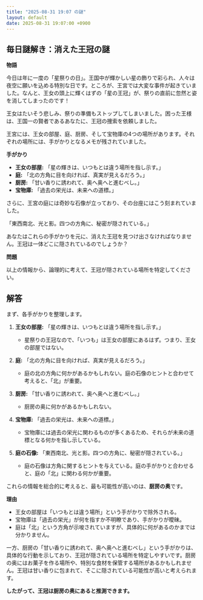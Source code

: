 ```yaml
---
title: "2025-08-31 19:07 の謎"
layout: default
date: 2025-08-31 19:07:00 +0900
---
```

## 毎日謎解き：消えた王冠の謎

**物語**

今日は年に一度の「星祭りの日」。王国中が輝かしい星の飾りで彩られ、人々は夜空に願いを込める特別な日です。ところが、王宮では大変な事件が起きていました。なんと、王女の頭上に輝くはずの「星の王冠」が、祭りの直前に忽然と姿を消してしまったのです！

王女はたいそう悲しみ、祭りの準備もストップしてしまいました。困った王様は、王国一の賢者であるあなたに、王冠の捜索を依頼しました。

王宮には、王女の部屋、庭、厨房、そして宝物庫の4つの場所があります。それぞれの場所には、手がかりとなるメモが残されていました。

**手がかり**

*   **王女の部屋:** 「星の輝きは、いつもとは違う場所を指し示す。」
*   **庭:** 「北の方角に目を向ければ、真実が見えるだろう。」
*   **厨房:** 「甘い香りに誘われて、奥へ奥へと進むべし。」
*   **宝物庫:** 「過去の栄光は、未来への道標。」

さらに、王宮の庭には奇妙な石像が立っており、その台座にはこう刻まれていました。

「東西南北、光と影。四つの方角に、秘密が隠されている。」

あなたはこれらの手がかりを元に、消えた王冠を見つけ出さなければなりません。王冠は一体どこに隠されているのでしょうか？

**問題**

以上の情報から、論理的に考えて、王冠が隠されている場所を特定してください。

## 解答

まず、各手がかりを整理します。

1.  **王女の部屋:** 「星の輝きは、いつもとは違う場所を指し示す。」
    *   星祭りの王冠なので、「いつも」は王女の部屋にあるはず。つまり、王女の部屋ではない。

2.  **庭:** 「北の方角に目を向ければ、真実が見えるだろう。」
    *   庭の北の方角に何かがあるかもしれない。庭の石像のヒントと合わせて考えると、「北」が重要。

3.  **厨房:** 「甘い香りに誘われて、奥へ奥へと進むべし。」
    *   厨房の奥に何かがあるかもしれない。

4.  **宝物庫:** 「過去の栄光は、未来への道標。」
    *   宝物庫には過去の栄光に関わるものが多くあるため、それらが未来の道標となる何かを指し示している。

5.  **庭の石像:** 「東西南北、光と影。四つの方角に、秘密が隠されている。」
    *   庭の石像は方角に関するヒントを与えている。庭の手がかりと合わせると、庭の「北」に関わる何かが重要。

これらの情報を総合的に考えると、最も可能性が高いのは、**厨房の奥**です。

**理由**

*   王女の部屋は「いつもとは違う場所」という手がかりで除外される。
*   宝物庫は「過去の栄光」が何を指すか不明瞭であり、手がかりが曖昧。
*   庭は「北」という方角が示唆されていますが、具体的に何があるのかまでは分かりません。

一方、厨房の「甘い香りに誘われて、奥へ奥へと進むべし」という手がかりは、具体的な行動を示しており、王冠が隠されている場所を特定しやすいです。厨房の奥にはお菓子を作る場所や、特別な食材を保管する場所があるかもしれません。王冠は甘い香りに包まれて、そこに隠されている可能性が高いと考えられます。

**したがって、王冠は厨房の奥にあると推測できます。**
